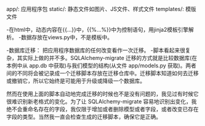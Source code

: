 app/:
    应用程序包
static/:
    静态文件如图片、JS文件、样式文件
templates/:
    模版文件

-在html中，动态内容在{{...}}中，{{%...%}}中为控制语句，用jinja2模板引擎解析。
-数据存放在views.py中，不是模板中。

-数据库迁移： 把应用程序数据库的任何改变看作一次迁移。
-脚本看起来很复杂，其实际上做的并不多。SQLAlchemy-migrate 迁移的方式就是比较数据库(在本例中从 app.db 中获取)与我们模型的结构(从文件 app/models.py 获取)。两者间的不同将会被记录成一个迁移脚本存放在迁移仓库中。迁移脚本知道如何去迁移或撤销它，所以它始终是可能用于升级或降级一个数据库。

然而在使用上面的脚本自动地完成迁移的时候也不是没有问题的，我见过有时候它很难识别新老格式的变化。为了让 SQLAlchemy-migrate 容易地识别出变化，我绝不会重命名存在的字段，我仅限于增加或者删除模型或者字段，或者改变已存在字段的类型。当然我一直会检查生成的迁移脚本，确保它是正确。

